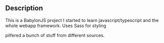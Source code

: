 ## Description

This is a BabylonJS project I started to learn javascript/typescript and the whole webapp framework. Uses Sass for styling

pilfered a bunch of stuff from different sources. 
